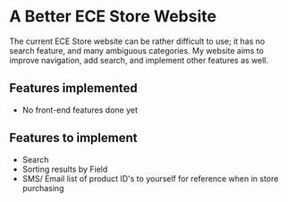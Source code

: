 A Better ECE Store Website
==========================

The current ECE Store website can be rather difficult to use; it has no search feature, and many ambiguous categories.  My website aims to improve navigation, add search, and implement other features as well.  


Features implemented
--------------------
  * No front-end features done yet

Features to implement
---------------------
  * Search
  * Sorting results by Field
  * SMS/ Email list of product ID's to yourself for reference when in store purchasing
